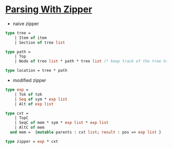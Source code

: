# [Parsing With Zipper](https://www.youtube.com/watch?v=6Wi-Kc6LDhc)

* naive zipper
```OCaml
type tree =
    | Item of item
    | Section of tree list

type path =
    | Top
    | Node of tree list * path * tree list (* keep track of the tree has been traversed and siblings of the tree focused on *)

type location = tree * path
```

* modified zipper
```OCaml
type exp =
    | Tok of tok
    | Seq of sym * exp list
    | Alt of exp list

type cxt =
    | TopC
    | SeqC of mem * sym * exp list * exp list
    | AltC of mem
  and mem =  {mutable parents : cxt list; result : pos => exp list }

type zipper = exp * cxt
```